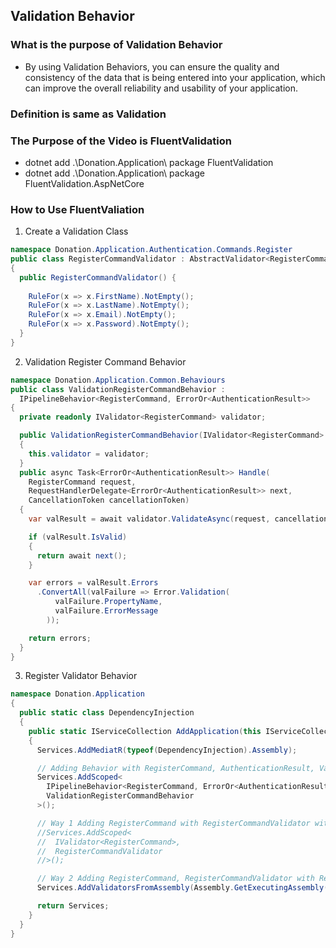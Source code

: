 ﻿## Validation Behavior

### What is the purpose of Validation Behavior
- By using Validation Behaviors, you can ensure the quality and consistency of the data that is being entered into your application, which can improve the overall reliability and usability of your application.

### Definition is same as Validation

### The Purpose of the Video is FluentValidation
- dotnet add .\Donation.Application\ package FluentValidation
- dotnet add .\Donation.Application\ package FluentValidation.AspNetCore

### How to Use FluentValiation
1. Create a Validation Class
```c#
namespace Donation.Application.Authentication.Commands.Register
public class RegisterCommandValidator : AbstractValidator<RegisterCommand>
{
  public RegisterCommandValidator() {
      
    RuleFor(x => x.FirstName).NotEmpty();
    RuleFor(x => x.LastName).NotEmpty();
    RuleFor(x => x.Email).NotEmpty();
    RuleFor(x => x.Password).NotEmpty();
  }
}
```
2. Validation Register Command Behavior
```c#
namespace Donation.Application.Common.Behaviours
public class ValidationRegisterCommandBehavior :
  IPipelineBehavior<RegisterCommand, ErrorOr<AuthenticationResult>>
{
  private readonly IValidator<RegisterCommand> validator;

  public ValidationRegisterCommandBehavior(IValidator<RegisterCommand> validator)
  {
    this.validator = validator;
  }
  public async Task<ErrorOr<AuthenticationResult>> Handle(
    RegisterCommand request,
    RequestHandlerDelegate<ErrorOr<AuthenticationResult>> next, 
    CancellationToken cancellationToken)
  {
    var valResult = await validator.ValidateAsync(request, cancellationToken);

    if (valResult.IsValid)
    {
      return await next();
    }

    var errors = valResult.Errors
      .ConvertAll(valFailure => Error.Validation(
          valFailure.PropertyName,
          valFailure.ErrorMessage
        ));

    return errors;
  }
}

```
3. Register Validator Behavior
```c#
namespace Donation.Application
{
  public static class DependencyInjection
  {
    public static IServiceCollection AddApplication(this IServiceCollection Services)
    {
      Services.AddMediatR(typeof(DependencyInjection).Assembly);

      // Adding Behavior with RegisterCommand, AuthenticationResult, ValidationRegisterCommandBehaviorz
      Services.AddScoped<
        IPipelineBehavior<RegisterCommand, ErrorOr<AuthenticationResult>>,
        ValidationRegisterCommandBehavior
      >();

      // Way 1 Adding RegisterCommand with RegisterCommandValidator without Reflection
      //Services.AddScoped<
      //  IValidator<RegisterCommand>, 
      //  RegisterCommandValidator
      //>();

      // Way 2 Adding RegisterCommand, RegisterCommandValidator with Reflection Required a Package FluentValidation.AspNetCore
      Services.AddValidatorsFromAssembly(Assembly.GetExecutingAssembly());

      return Services;
    }
  }
}
```
